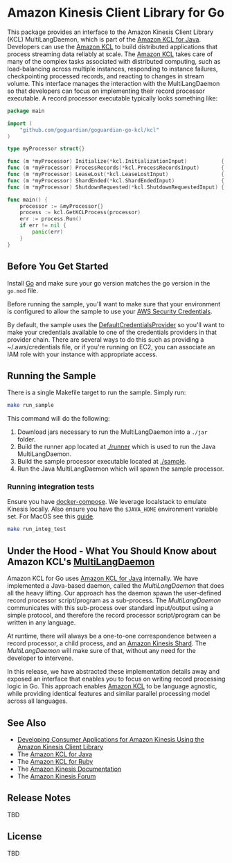# Amazon Kinesis Client Library for Go

This package provides an interface to the Amazon Kinesis Client Library (KCL) MultiLangDaemon,
which is part of the [Amazon KCL for Java][kinesis-github].
Developers can use the [Amazon KCL][amazon-kcl] to build distributed applications that
process streaming data reliably at scale. The [Amazon KCL][amazon-kcl] takes care of
many of the complex tasks associated with distributed computing, such as load-balancing
across multiple instances, responding to instance failures, checkpointing processed records,
and reacting to changes in stream volume.
This interface manages the interaction with the MultiLangDaemon so that developers can focus on
implementing their record processor executable. A record processor executable
typically looks something like:

```go
package main

import (
	"github.com/goguardian/goguardian-go-kcl/kcl"
)

type myProcessor struct{}

func (m *myProcessor) Initialize(*kcl.InitializationInput)           { /* handle init */ }
func (m *myProcessor) ProcessRecords(*kcl.ProcessRecordsInput)       { /* handle process */ }
func (m *myProcessor) LeaseLost(*kcl.LeaseLostInput)                 { /* handle lease lost */ }
func (m *myProcessor) ShardEnded(*kcl.ShardEndedInput)               { /* handle shard end */ }
func (m *myProcessor) ShutdownRequested(*kcl.ShutdownRequestedInput) { /* handle shutdown */ }

func main() {
	processor := &myProcessor{}
	process := kcl.GetKCLProcess(processor)
	err := process.Run()
	if err != nil {
		panic(err)
	}
}
```

## Before You Get Started

Install [Go](https://golang.org/doc/install) and make sure your go version
matches the go version in the `go.mod` file.

Before running the sample, you'll want to make sure that your environment is
configured to allow the sample to use your [AWS Security
Credentials](http://docs.aws.amazon.com/general/latest/gr/aws-security-credentials.html).

By default, the sample uses the [DefaultCredentialsProvider][DefaultCredentialsProvider]
so you'll want to make your credentials available to one of the credentials providers in that
provider chain. There are several ways to do this such as providing a ~/.aws/credentials file,
or if you're running on EC2, you can associate an IAM role with your instance with appropriate
access.

## Running the Sample

There is a single Makefile target to run the sample. Simply run:

```bash
make run_sample
```

This command will do the following:
1) Download jars necessary to run the MultiLangDaemon into a `./jar` folder.
2) Build the runner app located at [./runner](runner) which is used to run the Java MultiLangDaemon.
3) Build the sample processor executable located at [./sample](sample).
4) Run the Java MultiLangDaemon which will spawn the sample processor.

### Running integration tests
Ensure you have [docker-compose](https://docs.docker.com/compose/install/). We
leverage localstack to emulate Kinesis locally. Also ensure you have the
`$JAVA_HOME` environment variable set. For MacOS see this [guide](https://mkyong.com/java/how-to-set-java_home-environment-variable-on-mac-os-x/).

```bash
make run_integ_test
```

## Under the Hood - What You Should Know about Amazon KCL's [MultiLangDaemon][multi-lang-daemon]
Amazon KCL for Go uses [Amazon KCL for Java][kinesis-github] internally. We have implemented
a Java-based daemon, called the *MultiLangDaemon* that does all the heavy lifting. Our approach
has the daemon spawn the user-defined record processor script/program as a sub-process. The
*MultiLangDaemon* communicates with this sub-process over standard input/output using a simple
protocol, and therefore the record processor script/program can be written in any language.

At runtime, there will always be a one-to-one correspondence between a record processor, a child process,
and an [Amazon Kinesis Shard][amazon-kinesis-shard]. The *MultiLangDaemon* will make sure of
that, without any need for the developer to intervene.

In this release, we have abstracted these implementation details away and exposed an interface that enables
you to focus on writing record processing logic in Go. This approach enables [Amazon KCL][amazon-kcl] to
be language agnostic, while providing identical features and similar parallel processing model across
all languages.

## See Also
* [Developing Consumer Applications for Amazon Kinesis Using the Amazon Kinesis Client Library][amazon-kcl]
* The [Amazon KCL for Java][kinesis-github]
* The [Amazon KCL for Ruby][amazon-kinesis-ruby-github]
* The [Amazon Kinesis Documentation][amazon-kinesis-docs]
* The [Amazon Kinesis Forum][kinesis-forum]

## Release Notes
TBD

[amazon-kinesis-shard]: http://docs.aws.amazon.com/kinesis/latest/dev/key-concepts.html
[amazon-kinesis-docs]: http://aws.amazon.com/documentation/kinesis/
[amazon-kcl]: http://docs.aws.amazon.com/kinesis/latest/dev/kinesis-record-processor-app.html
[multi-lang-daemon]: https://github.com/awslabs/amazon-kinesis-client/blob/master/src/main/java/com/amazonaws/services/kinesis/multilang/package-info.java
[kinesis]: http://aws.amazon.com/kinesis
[amazon-kinesis-ruby-github]: https://github.com/awslabs/amazon-kinesis-client-ruby
[kinesis-github]: https://github.com/awslabs/amazon-kinesis-client
[boto]: http://boto.readthedocs.org/en/latest/
[DefaultCredentialsProvider]: https://sdk.amazonaws.com/java/api/latest/software/amazon/awssdk/auth/credentials/DefaultCredentialsProvider.html
[kinesis-forum]: http://developer.amazonwebservices.com/connect/forum.jspa?forumID=169

## License
TBD
